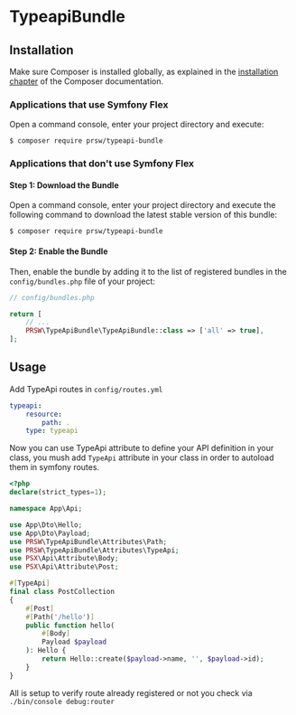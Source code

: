 # TypeapiBundle

## Installation

Make sure Composer is installed globally, as explained in the
[installation chapter](https://getcomposer.org/doc/00-intro.md)
of the Composer documentation.

### Applications that use Symfony Flex

Open a command console, enter your project directory and execute:

```console
$ composer require prsw/typeapi-bundle
```

### Applications that don't use Symfony Flex

#### Step 1: Download the Bundle

Open a command console, enter your project directory and execute the
following command to download the latest stable version of this bundle:

```console
$ composer require prsw/typeapi-bundle
```

#### Step 2: Enable the Bundle

Then, enable the bundle by adding it to the list of registered bundles
in the `config/bundles.php` file of your project:

```php
// config/bundles.php

return [
    // ...
    PRSW\TypeApiBundle\TypeApiBundle::class => ['all' => true],
];
```

## Usage

Add TypeApi routes in `config/routes.yml`

```yml
typeapi:
    resource:
        path: .
    type: typeapi
```

Now you can use TypeApi attribute to define your API definition in your class, you mush add `TypeApi` attribute in your class in order to autoload them in symfony routes.

```php
<?php
declare(strict_types=1);

namespace App\Api;

use App\Dto\Hello;
use App\Dto\Payload;
use PRSW\TypeApiBundle\Attributes\Path;
use PRSW\TypeApiBundle\Attributes\TypeApi;
use PSX\Api\Attribute\Body;
use PSX\Api\Attribute\Post;

#[TypeApi]
final class PostCollection
{
    #[Post]
    #[Path('/hello')]
    public function hello(
        #[Body]
        Payload $payload
    ): Hello {
        return Hello::create($payload->name, '', $payload->id);
    }
}
```

All is setup to verify route already registered or not you check via `./bin/console debug:router`

